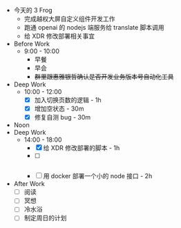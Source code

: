- 今天的 3 Frog
	- 完成越权大屏自定义组件开发工作
	- 跑通 openai 的 nodejs 端服务给 translate 脚本调用
	- 给 XDR 修改部署相关事宜
- Before Work
	- 9:00 - 10:00
		- 早餐
		- 早会
		- ~~群里跟惠雅银哲确认是否开发业务版本号自动化工具~~
- Deep Work
	- 10:00 - 12:00
		- [x] 加入切换页数的逻辑 - 1h
		- [x] 增加空状态 - 30m
		- [x] 修复自测 bug - 30m
- Noon
- Deep Work
	- 14:00 - 18:00
		- [x] 给 XDR 修改部署的脚本 - 1h
		- [ ] ~~~~增加一个业务版本号的自动化工具 - 1h
		- [ ] 用 docker 部署一个小的 node 接口 - 2h
- After Work
	- [ ] 阅读
	- [ ] 冥想
	- [ ] 冷水浴
	- [ ] 制定周日的计划